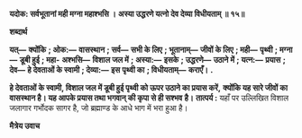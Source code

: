 **यदोक: सर्वभूतानां मही मग्ना महाश्भसि ।** **अस्या उद्धरणे यत्नो देव देव्या विधीयताम् ॥ १५॥** 

**शब्दार्थ** 

**यत्—** **क्योंकि** **; ओक:—** **वासस्थान** **; सर्व—** **सभी के लिए** **; भूतानाम्—** **जीवों के लिए** **; मही—** **पृथ्वी** **; मग्ना—** **डूबी हुई** **; महा-** **अश्भसि—** **विशाल जल में** **; अस्या:—** **इसके** **; उद्धरणे—** **उठाने में** **; यत्न:—** **प्रयास** **; देव—** **हे देवताओं के स्वामी** **; देव्या:—** **इस** **पृथ्वी का** **; विधीयताम्—** **कराएँ।** **.** 

**हे देवताओं के स्वामी, विशाल जल में डूबी हुई पृथ्वी को ऊपर उठाने का प्रयास करें,** **क्योंकि यह सारे जीवों का वासस्थान है। यह आपके प्रयास तथा भगवान् की कृपा से ही सश्भव** **है।** **तात्पर्य :** यहाँ पर उल्लिखित विशाल जलागार गर्भोदक सागर है, जो ब्रह्माण्ड के आधे भाग में भरा हुआ है।  

**मैत्रेय उवाच** 